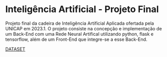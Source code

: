 # Inteligência Artificial - Projeto Final

Projeto final da cadeira de Inteligência Artificial Aplicada ofertada pela UNICAP em 2023.1. O projeto consiste na concepção e implementação de um Back-End com uma Rede Neural Artifical utilizando python, flask e tensorflow, além de um Front-End que integre-se a esse Back-End.

[DATASET](https://drive.google.com/uc?id=1x2HiCB8oU5AgYuMEPwicGQ7r9m20uI-U)
